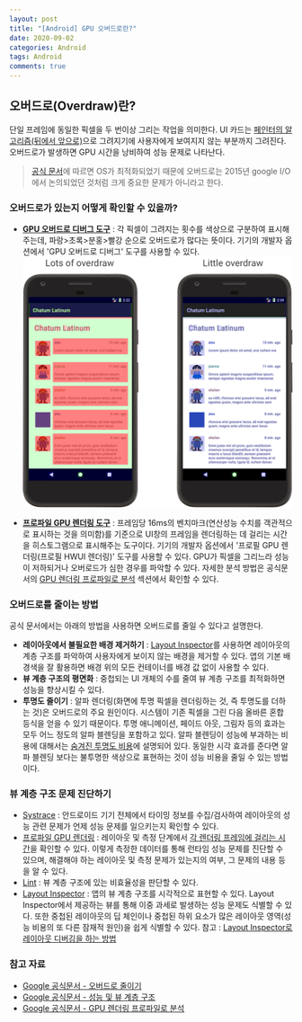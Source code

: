 ```yaml
---
layout: post
title: "[Android] GPU 오버드로란?"
date: 2020-09-02
categories: Android
tags: Android
comments: true
---
```


## 오버드로(Overdraw)란? 
단일 프레임에 동일한 픽셀을 두 번이상 그리는 작업을 의미한다. UI 카드는 [페인터의 알고리즘(뒤에서 앞으로)](https://ko.wikipedia.org/wiki/%ED%99%94%EA%B0%80_%EC%95%8C%EA%B3%A0%EB%A6%AC%EC%A6%98)으로 그려지기에 사용자에게 보여지지 않는 부분까지 그려진다. 오버드로가 발생하면 GPU 시간을 낭비하여 성능 문제로 나타난다. 

> [공식 문서](https://developer.android.com/topic/performance/rendering/overdraw?hl=ko#understanding)에 따르면 OS가 최적화되었기 때문에 오버드로는 2015년 google I/O에서 논의되었던 것처럼 크게 중요한 문제가 아니라고 한다. 

### 오버드로가 있는지 어떻게 확인할 수 있을까?
- [**GPU 오버드로 디버그 도구**](https://developer.android.com/topic/performance/rendering/overdraw?hl=ko#dgot) : 각 픽셀이 그려지는 횟수를 색상으로 구분하여 표시해주는데, 파랑>초록>분홍>빨강 순으로 오버드로가 많다는 뜻이다. 기기의 개발자 옵션에서 'GPU 오버드로 디버그' 도구를 사용할 수 있다. 
![오버드로 예시](https://github.com/shinjekim/shinjekim.github.io/blob/master/resources/images/gpu-overdraw-after_2x.png?raw=true)

- [**프로파일 GPU 렌더링 도구**](https://developer.android.com/topic/performance/rendering/inspect-gpu-rendering?hl=ko#profile_rendering) : 프레임당 16ms의 벤치마크(연산성능 수치를 객관적으로 표시하는 것을 의미함)를 기준으로 UI창의 프레임을 렌더링하는 데 걸리는 시간을 히스토그램으로 표시해주는 도구이다. 기기의 개발자 옵션에서 '프로필 GPU 렌더링(프로필 HWUI 렌더링)' 도구를 사용할 수 있다. GPU가 픽셀을 그리느라 성능이 저하되거나 오버로드가 심한 경우를 파악할 수 있다. 자세한 분석 방법은 공식문서의 [GPU 렌더링 프로파일로 분석](https://developer.android.com/topic/performance/rendering/profile-gpu?hl=ko) 섹션에서 확인할 수 있다.

### 오버드로를 줄이는 방법
공식 문서에서는 아래의 방법을 사용하면 오버드로를 줄일 수 있다고 설명한다.
- **레이아웃에서 불필요한 배경 제거하기** : [Layout Inspector](https://developer.android.com/studio/debug/layout-inspector?hl=ko)를 사용하면 레이아웃의 계층 구조를 파악하여 사용자에게 보이지 않는 배경을 제거할 수 있다. 앱의 기본 배경색을 잘 활용하면 배경 위의 모든 컨테이너를 배경 값 없이 사용할 수 있다. 
- **뷰 계층 구조의 평면화** : 중첩되는 UI 개체의 수를 줄여 뷰 계층 구조를 최적화하면 성능을 향상시킬 수 있다. 
- **투명도 줄이기** : 알파 렌더링(화면에 투명 픽셀을 렌더링하는 것, 즉 투명도를 더하는 것)은 오버드로의 주요 원인이다. 시스템이 기존 픽셀을 그린 다음 올바른 혼합 등식을 얻을 수 있기 때문이다. 투명 애니메이션, 페이드 아웃, 그림자 등의 효과는 모두 어느 정도의 알파 블렌딩을 포함하고 있다. 알파 블렌딩이 성능에 부과하는 비용에 대해서는 [숨겨진 투명도 비용](https://youtu.be/wIy8g8yNhNk)에 설명되어 있다. 동일한 시각 효과를 준다면 알파 블렌딩 보다는 불투명한 색상으로 표현하는 것이 성능 비용을 줄일 수 있는 방법이다.


### 뷰 계층 구조 문제 진단하기
- [Systrace](https://developer.android.com/topic/performance/tracing/command-line?hl=ko) : 안드로이드 기기 전체에서 타이밍 정보를 수집/검사하여 레이아웃의 성능 관련 문제가 언제 성능 문제를 일으키는지 확인할 수 있다. 
- [프로파일 GPU 렌더링](https://developer.android.com/studio/profile/dev-options-rendering?hl=ko) : 레이아웃 및 측정 단계에서 [각 렌더링 프레임에 걸리는 시간](https://youtu.be/erGJw8WDV74)을 확인할 수 있다. 이렇게 측정한 데이터를 통해 런타임 성능 문제를 진단할 수 있으며, 해결해야 하는 레이아웃 및 측정 문제가 있는지의 여부, 그 문제의 내용 등을 알 수 있다.
- [Lint](https://developer.android.com/studio/write/lint?hl=ko) : 뷰 계층 구조에 있는 비효율성을 판단할 수 있다. 
- [Layout Inspector](https://developer.android.com/studio/debug/layout-inspector?hl=ko) : 앱의 뷰 계층 구조를 시각적으로 표현할 수 있다. Layout Inspector에서 제공하는 뷰를 통해 이중 과세로 발생하는 성능 문제도 식별할 수 있다. 또한 중첩된 레이아웃의 딥 체인이나 중첩된 하위 요소가 많은 레이아웃 영역(성능 비용의 또 다른 잠재적 원인)을 쉽게 식별할 수 있다. 참고 : [Layout Inspector로 레이아웃 디버깅을 하는 방법](https://developer.android.com/studio/debug/layout-inspector?hl=ko)


### 참고 자료
- [Google 공식문서 - 오버드로 줄이기](https://developer.android.com/topic/performance/rendering/overdraw?hl=ko)
- [Google 공식문서 - 성능 및 뷰 계층 구조](https://developer.android.com/topic/performance/rendering/optimizing-view-hierarchies?hl=ko)
- [Google 공식문서 - GPU 렌더링 프로파일로 분석](https://developer.android.com/topic/performance/rendering/profile-gpu?hl=ko)
